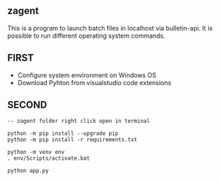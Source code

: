 ## zagent
This is a program to launch batch files in localhost via bulletin-api. It is possible to run different operating system commands.

## FIRST

* Configure system environment on Windows OS
* Download Pyhton from visualstudio code extensions

## SECOND

```
-- zagent folder right click open in terminal

python -m pip install --upgrade pip
python -m pip install -r requirements.txt

python -m venv env
. env/Scripts/activate.bat

python app.py

```

